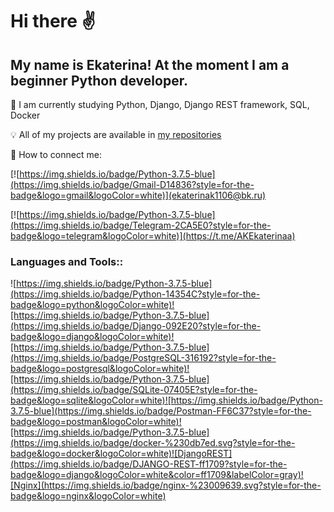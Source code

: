 # Hi there :v:
## My name is Ekaterina! At the moment I am a beginner Python developer.


:eyes:  I am currently studying Python, Django, Django REST framework, SQL, Docker

:bulb: All of my projects are available in [my repositories](https://github.com/Ekaterina110697?tab=repositories)

:email: How to connect me:

[![https://img.shields.io/badge/Python-3.7.5-blue](https://img.shields.io/badge/Gmail-D14836?style=for-the-badge&logo=gmail&logoColor=white)](ekaterinak1106@bk.ru)

[![https://img.shields.io/badge/Python-3.7.5-blue](https://img.shields.io/badge/Telegram-2CA5E0?style=for-the-badge&logo=telegram&logoColor=white)](https://t.me/AKEkaterinaa)

### Languages and Tools::
![https://img.shields.io/badge/Python-3.7.5-blue](https://img.shields.io/badge/Python-14354C?style=for-the-badge&logo=python&logoColor=white)![https://img.shields.io/badge/Python-3.7.5-blue](https://img.shields.io/badge/Django-092E20?style=for-the-badge&logo=django&logoColor=white)![https://img.shields.io/badge/Python-3.7.5-blue](https://img.shields.io/badge/PostgreSQL-316192?style=for-the-badge&logo=postgresql&logoColor=white)![https://img.shields.io/badge/Python-3.7.5-blue](https://img.shields.io/badge/SQLite-07405E?style=for-the-badge&logo=sqlite&logoColor=white)![https://img.shields.io/badge/Python-3.7.5-blue](https://img.shields.io/badge/Postman-FF6C37?style=for-the-badge&logo=postman&logoColor=white)![https://img.shields.io/badge/Python-3.7.5-blue](https://img.shields.io/badge/docker-%230db7ed.svg?style=for-the-badge&logo=docker&logoColor=white)![DjangoREST](https://img.shields.io/badge/DJANGO-REST-ff1709?style=for-the-badge&logo=django&logoColor=white&color=ff1709&labelColor=gray)![Nginx](https://img.shields.io/badge/nginx-%23009639.svg?style=for-the-badge&logo=nginx&logoColor=white)
